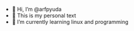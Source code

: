 - 👋 Hi, I’m @arfpyuda
- 👀 This is my personal text
- 🌱 I’m currently learning linux and programming

<!---
arfpyuda/arfpyuda is a ✨ special ✨ repository because its `README.md` (this file) appears on your GitHub profile.
You can click the Preview link to take a look at your changes.
--->
